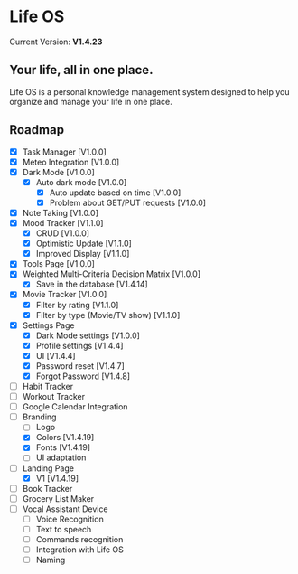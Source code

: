 # Life OS

Current Version: **V1.4.23**

## Your life, all in one place.

Life OS is a personal knowledge management system designed to help you organize and manage your life in one place.

## Roadmap

- [x] Task Manager [V1.0.0]
- [x] Meteo Integration [V1.0.0]
- [x] Dark Mode [V1.0.0]
    - [x] Auto dark mode [V1.0.0]
        - [x] Auto update based on time [V1.0.0]
        - [x] Problem about GET/PUT requests [V1.0.0]
- [x] Note Taking [V1.0.0]
- [x] Mood Tracker [V1.1.0]
    - [x] CRUD [V1.0.0]
    - [x] Optimistic Update [V1.1.0]
    - [x] Improved Display [V1.1.0]
- [x] Tools Page [V1.0.0]
- [x] Weighted Multi-Criteria Decision Matrix [V1.0.0]
    - [x] Save in the database [V1.4.14]
- [x] Movie Tracker [V1.0.0]
    - [x] Filter by rating [V1.1.0]
    - [x] Filter by type (Movie/TV show) [V1.1.0]
- [x] Settings Page
    - [x] Dark Mode settings [V1.0.0]
    - [x] Profile settings [V1.4.4]
    - [x] UI [V1.4.4]
    - [x] Password reset [V1.4.7]
    - [x] Forgot Password [V1.4.8]
- [ ] Habit Tracker
- [ ] Workout Tracker
- [ ] Google Calendar Integration
- [ ] Branding
    - [ ] Logo
    - [x] Colors [V1.4.19]
    - [x] Fonts [V1.4.19]
    - [ ] UI adaptation
- [ ] Landing Page
    - [x] V1 [V1.4.19]
- [ ] Book Tracker
- [ ] Grocery List Maker
- [ ] Vocal Assistant Device
    - [ ] Voice Recognition
    - [ ] Text to speech
    - [ ] Commands recognition
    - [ ] Integration with Life OS
    - [ ] Naming